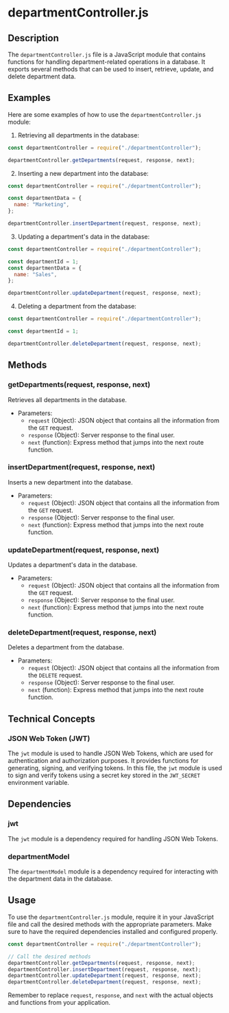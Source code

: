 # departmentController.js

## Description
The `departmentController.js` file is a JavaScript module that contains functions for handling department-related operations in a database. It exports several methods that can be used to insert, retrieve, update, and delete department data.

## Examples
Here are some examples of how to use the `departmentController.js` module:

1. Retrieving all departments in the database:
```javascript
const departmentController = require("./departmentController");

departmentController.getDepartments(request, response, next);
```

2. Inserting a new department into the database:
```javascript
const departmentController = require("./departmentController");

const departmentData = {
  name: "Marketing",
};

departmentController.insertDepartment(request, response, next);
```

3. Updating a department's data in the database:
```javascript
const departmentController = require("./departmentController");

const departmentId = 1;
const departmentData = {
  name: "Sales",
};

departmentController.updateDepartment(request, response, next);
```

4. Deleting a department from the database:
```javascript
const departmentController = require("./departmentController");

const departmentId = 1;

departmentController.deleteDepartment(request, response, next);
```

## Methods

### getDepartments(request, response, next)
Retrieves all departments in the database.

- Parameters:
  - `request` (Object): JSON object that contains all the information from the `GET` request.
  - `response` (Object): Server response to the final user.
  - `next` (function): Express method that jumps into the next route function.

### insertDepartment(request, response, next)
Inserts a new department into the database.

- Parameters:
  - `request` (Object): JSON object that contains all the information from the `GET` request.
  - `response` (Object): Server response to the final user.
  - `next` (function): Express method that jumps into the next route function.

### updateDepartment(request, response, next)
Updates a department's data in the database.

- Parameters:
  - `request` (Object): JSON object that contains all the information from the `GET` request.
  - `response` (Object): Server response to the final user.
  - `next` (function): Express method that jumps into the next route function.

### deleteDepartment(request, response, next)
Deletes a department from the database.

- Parameters:
  - `request` (Object): JSON object that contains all the information from the `DELETE` request.
  - `response` (Object): Server response to the final user.
  - `next` (function): Express method that jumps into the next route function.

## Technical Concepts

### JSON Web Token (JWT)
The `jwt` module is used to handle JSON Web Tokens, which are used for authentication and authorization purposes. It provides functions for generating, signing, and verifying tokens. In this file, the `jwt` module is used to sign and verify tokens using a secret key stored in the `JWT_SECRET` environment variable.

## Dependencies

### jwt
The `jwt` module is a dependency required for handling JSON Web Tokens.

### departmentModel
The `departmentModel` module is a dependency required for interacting with the department data in the database.

## Usage
To use the `departmentController.js` module, require it in your JavaScript file and call the desired methods with the appropriate parameters. Make sure to have the required dependencies installed and configured properly.

```javascript
const departmentController = require("./departmentController");

// Call the desired methods
departmentController.getDepartments(request, response, next);
departmentController.insertDepartment(request, response, next);
departmentController.updateDepartment(request, response, next);
departmentController.deleteDepartment(request, response, next);
```

Remember to replace `request`, `response`, and `next` with the actual objects and functions from your application.